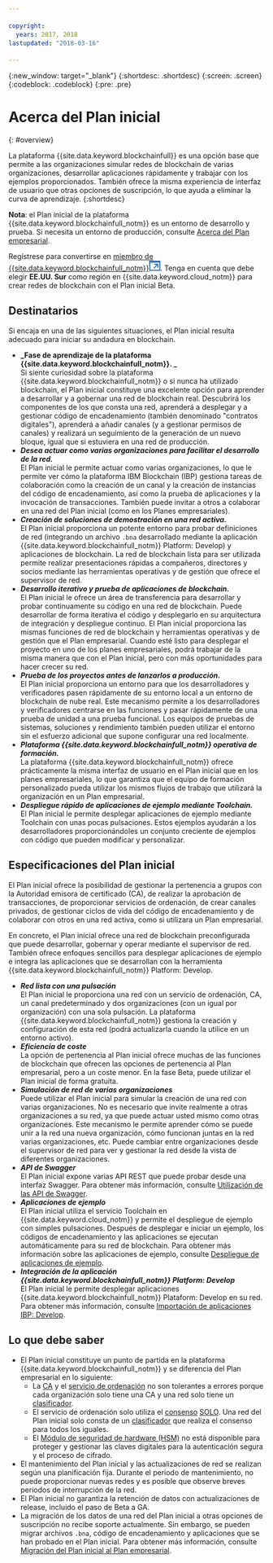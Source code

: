 ```yaml
---

copyright:
  years: 2017, 2018
lastupdated: "2018-03-16"

---
```


{:new_window: target="_blank"}
{:shortdesc: .shortdesc}
{:screen: .screen}
{:codeblock: .codeblock}
{:pre: .pre}

# Acerca del Plan inicial
{: #overview}

La plataforma {{site.data.keyword.blockchainfull}} es una opción base que permite a las organizaciones simular redes de blockchain de varias organizaciones, desarrollar aplicaciones rápidamente y trabajar con los ejemplos proporcionados. También ofrece la misma experiencia de interfaz de usuario que otras opciones de suscripción, lo que ayuda a eliminar la curva de aprendizaje. 
{:shortdesc}

**Nota**: el Plan inicial de la plataforma {{site.data.keyword.blockchainfull_notm}} es un entorno de desarrollo y prueba. Si necesita un entorno de producción, consulte [Acerca del Plan empresarial](enterprise_plan.html).

Regístrese para convertirse en [miembro de {{site.data.keyword.blockchainfull_notm}}![Icono de enlace externo](images/external_link.svg "Icono de enlace externo")](https://console.bluemix.net/catalog/services/blockchain?env_id=ibm:yp:us-south&taxonomyNavigation=apps). Tenga en cuenta que debe elegir **EE.UU. Sur** como región en {{site.data.keyword.cloud_notm}} para crear redes de blockchain con el Plan inicial Beta.


## Destinatarios

Si encaja en una de las siguientes situaciones, el Plan inicial resulta adecuado para iniciar su andadura en blockchain.
- **_Fase de aprendizaje de la plataforma {{site.data.keyword.blockchainfull_notm}}. _**  
    Si siente curiosidad sobre la plataforma {{site.data.keyword.blockchainfull_notm}} o si nunca ha utilizado blockchain, el Plan inicial constituye una excelente opción para aprender a desarrollar y a gobernar una red de blockchain real. Descubrirá los componentes de los que consta una red, aprenderá a desplegar y a gestionar código de encadenamiento (también denominado "contratos digitales"), aprenderá a añadir canales (y a gestionar permisos de canales) y realizará un seguimiento de la generación de un nuevo bloque, igual que si estuviera en una red de producción. 
- **_Desea actuar como varias organizaciones para facilitar el desarrollo de la red._**  
    El Plan inicial le permite actuar como varias organizaciones, lo que le permite ver cómo la plataforma IBM Blockchain (IBP) gestiona tareas de colaboración como la creación de un canal y la creación de instancias del código de encadenamiento, así como la prueba de aplicaciones y la invocación de transacciones. También puede invitar a otros a colaborar en una red del Plan inicial (como en los Planes empresariales).
- **_Creación de soluciones de demostración en una red activa._**  
    El Plan inicial proporciona un potente entorno para probar definiciones de red (integrando un archivo `.bna` desarrollado mediante la aplicación {{site.data.keyword.blockchainfull_notm}} Platform: Develop) y aplicaciones de blockchain. La red de blockchain lista para ser utilizada permite realizar presentaciones rápidas a compañeros, directores y socios mediante las herramientas operativas y de gestión que ofrece el supervisor de red.
- **_Desarrollo iterativo y prueba de aplicaciones de blockchain._**  
    El Plan inicial le ofrece un área de transferencia para desarrollar y probar continuamente su código en una red de blockchain. Puede desarrollar de forma iterativa el código y desplegarlo en su arquitectura de integración y despliegue continuo. El Plan inicial proporciona las mismas funciones de red de blockchain y herramientas operativas y de gestión que el Plan empresarial. Cuando esté listo para desplegar el proyecto en uno de los planes empresariales, podrá trabajar de la misma manera que con el Plan inicial, pero con más oportunidades para hacer crecer su red.
- **_Prueba de los proyectos antes de lanzarlos a producción._**  
    El Plan inicial proporciona un entorno para que los desarrolladores y verificadores pasen rápidamente de su entorno local a un entorno de blockchain de nube real.  Este mecanismo permite a los desarrolladores y verificadores centrarse en las funciones y pasar rápidamente de una prueba de unidad a una prueba funcional. Los equipos de pruebas de sistemas, soluciones y rendimiento también pueden utilizar el entorno sin el esfuerzo adicional que supone configurar una red localmente.
- **_Plataforma {{site.data.keyword.blockchainfull_notm}} operativa de formación._**  
    La plataforma {{site.data.keyword.blockchainfull_notm}} ofrece prácticamente la misma interfaz de usuario<!--the same user interface--> en el Plan inicial que en los planes empresariales, lo que garantiza que el equipo de formación personalizado pueda utilizar los mismos flujos de trabajo que utilizará la organización en un Plan empresarial.
- **_Despliegue rápido de aplicaciones de ejemplo mediante Toolchain._**  
    El Plan inicial le permite desplegar aplicaciones de ejemplo mediante Toolchain con unas pocas pulsaciones. Estos ejemplos ayudarán a los desarrolladores proporcionándoles un conjunto creciente de ejemplos con código que pueden modificar y personalizar.


## Especificaciones del Plan inicial

El Plan inicial ofrece la posibilidad de gestionar la pertenencia a grupos con la Autoridad emisora de certificado (CA), de realizar la aprobación de transacciones, de proporcionar servicios de ordenación, de crear canales privados, de gestionar ciclos de vida del código de encadenamiento y de colaborar con otros en una red activa, como si utilizara un Plan empresarial.

En concreto, el Plan inicial ofrece una red de blockchain preconfigurada que puede desarrollar, gobernar y operar mediante el supervisor de red. También ofrece enfoques sencillos para desplegar aplicaciones de ejemplo e integra las aplicaciones que se desarrollan con la herramienta {{site.data.keyword.blockchainfull_notm}} Platform: Develop.

- **_Red lista con una pulsación_**  
    El Plan inicial le proporciona una red con un servicio de ordenación, CA, un canal predeterminado y dos organizaciones (con un igual por organización) con una sola pulsación. La plataforma {{site.data.keyword.blockchainfull_notm}} gestiona la creación y configuración de esta red (podrá actualizarla cuando la utilice en un entorno activo). <!--The free trial provides you up to two organizations and two peers.-->
- **_Eficiencia de coste_**  
    La opción de pertenencia al Plan inicial ofrece muchas de las funciones de blockchain que ofrecen las opciones de pertenencia al Plan empresarial, pero a un coste menor.  <!--During a trial period of Starter Plan, you can provision a blockchain network with basic network resources for free.-->En la fase Beta, puede utilizar el Plan inicial de forma gratuita.
- **_Simulación de red de varias organizaciones_**  
    Puede utilizar el Plan inicial para simular la creación de una red con varias organizaciones. No es necesario que invite realmente a otras organizaciones a su red, ya que puede actuar usted mismo como otras organizaciones. Este mecanismo le permite aprender cómo se puede unir a la red una nueva organización, cómo funcionan juntas en la red varias organizaciones, etc. Puede cambiar entre organizaciones desde el supervisor de red para ver y gestionar la red desde la vista de diferentes organizaciones.
    <!--**Note**: It might cause extra cost if you exceed the free trial resource limits of two organizations and two peers.-->
- **_API de Swagger_**  
    El Plan inicial expone varias API REST que puede probar desde una interfaz Swagger. Para obtener más información, consulte [Utilización de las API de Swagger](swagger_apis.html).
- **_Aplicaciones de ejemplo_**  
    El Plan inicial utiliza el servicio Toolchain en {{site.data.keyword.cloud_notm}} y permite el despliegue de ejemplo con simples pulsaciones.  Después de desplegar e iniciar un ejemplo, los códigos de encadenamiento y las aplicaciones se ejecutan automáticamente para su red de blockchain.  Para obtener más información sobre las aplicaciones de ejemplo, consulte [Despliegue de aplicaciones de ejemplo](howto/prebuilt_samples.html).
- **_Integración de la aplicación {{site.data.keyword.blockchainfull_notm}} Platform: Develop_**  
    El Plan inicial le permite desplegar aplicaciones {{site.data.keyword.blockchainfull_notm}} Plataform: Develop en su red.  Para obtener más información, consulte [Importación de aplicaciones IBP: Develop](link).

<!--
## Migrate to enterprise membership options
After you are confident to run your real business in {{site.data.keyword.blockchainfull_notm}} Platform, you can migrate from Starter Plan to Enterprise Plan.
-->

<!--
## Pricing
Starter Plan offers you a free trial for 60 days.  During the trial period, you can have a blockchain network with the basic configuration of 2 organizations and 1 peer per each organization.  After the trial period, you must pay $300 per month for your network with the same basic configuration.  If you need more peers, you must pay $75 per month for each additional peer.
The monthly fees are prorated and billed daily. For example, a member with basic network configuration (associated fee of $300) and 2 additional peers (per peer fee of $75 X 2 peers) needs to pay $450 every month. If the month has 30 days, the member pays $15 ($450/30) every day.
Network members can pay their bill with their own {{site.data.keyword.cloud_notm}} accounts that contain the space to create the network instance.  Alternatively, one network member can cover the bill for all members in the network.  For more details about how to pay for the blockchain networks, see [Paying for the network](howto/pay_for_the_network.html).
-->

## Lo que debe saber

- El Plan inicial constituye un punto de partida en la plataforma {{site.data.keyword.blockchainfull_notm}} y se diferencia del Plan empresarial en lo siguiente:
    - La [CA](glossary.html#ca) y el [servicio de ordenación](glossary.html#orderer) no son tolerantes a errores porque cada organización solo tiene una CA y una red solo tiene un [clasificador](glossary.html#orderer).
    - El servicio de ordenación solo utiliza el [consenso](glossary.html#consensus) [SOLO](glossary.html#SOLO). Una red del Plan inicial solo consta de un [clasificador](glossary.html#orderer) que realiza el consenso para todos los iguales.
    - El [Módulo de seguridad de hardware (HSM)](glossary.html#hsm) no está disponible para proteger y gestionar las claves digitales para la autenticación segura y el proceso de cifrado.
- El mantenimiento del Plan inicial y las actualizaciones de red se realizan según una planificación fija. Durante el periodo de mantenimiento, no puede proporcionar nuevas redes y es posible que observe breves periodos de interrupción de la red.
- El Plan inicial no garantiza la retención de datos con actualizaciones de release, incluido el paso de Beta a GA.
- La migración de los datos de una red del Plan inicial a otras opciones de suscripción no recibe soporte actualmente. Sin embargo, se pueden migrar archivos `.bna`, código de encadenamiento y aplicaciones que se han probado en el Plan inicial. Para obtener más información, consulte [Migración del Plan inicial al Plan empresarial](get_start_starter_plan.html#migrate).
